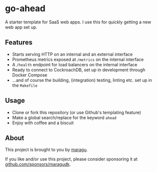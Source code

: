 # go-ahead

A starter template for SaaS web apps. I use this for quickly getting a new web app set up.

## Features

- Starts serving HTTP on an internal and an external interface
- Prometheus metrics exposed at `/metrics` on the internal interface
- A `/health` endpoint for load balancers on the internal interface
- Ready to connect to CockroachDB, set up in development through Docker Compose
- …and of course the building, (integration) testing, linting etc. set up in the `Makefile`

## Usage

- Clone or fork this repository (or use Github's templating feature)
- Make a global search/replace for the keyword `ahead`
- Enjoy with coffee and a biscuit

## About

This project is brought to you by [maragu](https://www.maragu.dk).

If you like and/or use this project, please consider sponsoring it at [github.com/sponsors/maragudk](https://github.com/sponsors/maragudk).
